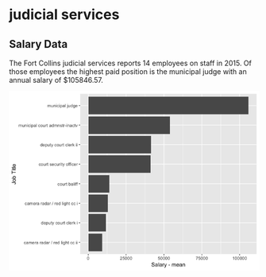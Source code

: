 judicial services
================

Salary Data
-----------

The Fort Collins judicial services reports 14 employees on staff in 2015. Of those employees the highest paid position is the municipal judge with an annual salary of $105846.57.

![](../analysis/judicialservices_files/figure-markdown_github/unnamed-chunk-1-1.png)
